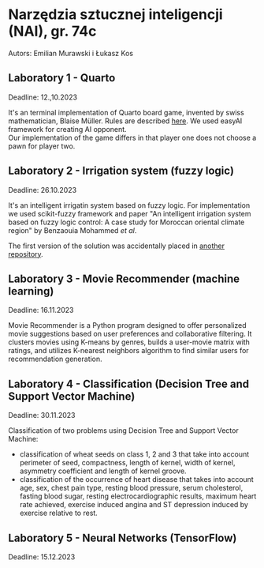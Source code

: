 # Narzędzia sztucznej inteligencji (NAI), gr. 74c

Autors: Emilian Murawski i Łukasz Kos

## Laboratory 1 - Quarto

Deadline: 12.,10.2023

It's an terminal implementation of Quarto board game, invented by swiss mathematician, Blaise Müller. Rules are described [here](https://www.ultraboardgames.com/quarto/game-rules.php).
We used easyAI framework for creating AI opponent.  
Our implementation of the game differs in that player one does not choose a pawn for player two.

## Laboratory 2 - Irrigation system (fuzzy logic)

Deadline: 26.10.2023

It's an intelligent irrigatin system based on fuzzy logic. For implementation we used scikit-fuzzy framework and paper "An intelligent irrigation system based on fuzzy logic
control: A case study for Moroccan oriental climate
region" by Benzaouia Mohammed *et al*.

The first version of the solution was accidentally placed in [another repository](https://github.com/s22051-pj-lukasz-kos/fuzzy-logic-irrigation).

## Laboratory 3 - Movie Recommender (machine learning)

Deadline: 16.11.2023

Movie Recommender is a Python program designed to offer personalized movie suggestions based on user preferences and collaborative filtering. It clusters movies using K-means by genres, builds a user-movie matrix with ratings, and utilizes K-nearest neighbors algorithm to find similar users for recommendation generation.

## Laboratory 4 - Classification (Decision Tree and Support Vector Machine)

Deadline: 30.11.2023

Classification of two problems using Decision Tree and Support Vector Machine:
- classification of wheat seeds on class 1, 2 and 3 that take into account perimeter of seed, compactness, length of kernel, width of kernel, asymmetry coefficient and length of kernel groove.
- classification of the occurrence of heart disease that takes into account age, sex, chest pain type, resting blood pressure, serum cholesterol, fasting blood sugar, resting electrocardiographic results, maximum heart rate achieved, exercise induced angina and ST depression induced by exercise relative to rest.

## Laboratory 5 - Neural Networks (TensorFlow)

Deadline: 15.12.2023

